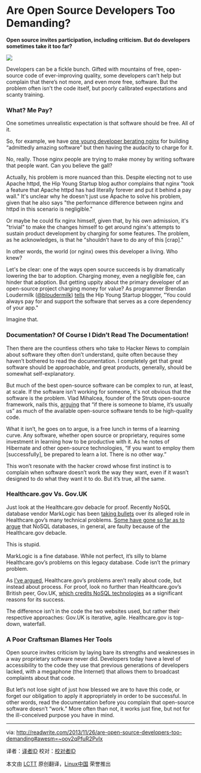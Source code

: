 Are Open Source Developers Too Demanding?
================================================================================
**Open source invites participation, including criticism. But do developers sometimes take it too far?**

![](http://readwrite.com/files/opencola_wikipedia.jpg)

Developers can be a fickle bunch. Gifted with mountains of free, open-source code of ever-improving quality, some developers can’t help but complain that there’s not more, and even more free, software. But the problem often isn't the code itself, but poorly calibrated expectations and scanty training.

### What? Me Pay? ###

One sometimes unrealistic expectation is that software should be free. All of it.

So, for example, we have [one young developer berating nginx][1] for building “admittedly amazing software” but then having the audacity to charge for it. 

No, really. Those nginx people are trying to make money by writing software that people want. Can you believe the gall?

Actually, his problem is more nuanced than this. Despite electing not to use Apache httpd, the Hip Young Startup blog author complains that nginx "took a feature that Apache httpd has had literally forever and put it behind a pay wall." It's unclear why he doesn't just use Apache to solve his problem, given that he also says "the performance difference between nginx and httpd in this scenario is negligible."

Or maybe he could fix nginx himself, given that, by his own admission, it's "trivial" to make the changes himself to get around nginx's attempts to sustain product development by charging for some features. The problem, as he acknowledges, is that he "shouldn’t have to do any of this [crap]."

In other words, the world (or nginx) owes this developer a living. Who knew?

Let's be clear: one of the ways open source succeeds is by dramatically lowering the bar to adoption. Charging money, even a negligible fee, can hinder that adoption. But getting uppity about the primary developer of an open-source project charging money for value? As programmer Brendan Loudermilk ([@bloudermilk][2]) [tells][3] the Hip Young Startup blogger, "You could always pay for and support the software that serves as a core dependency of your app."

Imagine that.

### Documentation? Of Course I Didn’t Read The Documentation! ###

Then there are the countless others who take to Hacker News to complain about software they often don’t understand, quite often because they haven’t bothered to read the documentation. I completely get that great software should be approachable, and great products, generally, should be somewhat self-explanatory.

But much of the best open-source software can be complex to run, at least, at scale. If the software isn't working for someone, it's not obvious that the software is the problem. Vlad Mihalcea, founder of the Struts open-source framework, nails this, [arguing][4] that “if there is someone to blame, it’s usually us” as much of the available open-source software tends to be high-quality code.

What it isn’t, he goes on to argue, is a free lunch in terms of a learning curve. Any software, whether open source or proprietary, requires some investment in learning how to be productive with it. As he notes of Hibernate and other open-source technologies, “If you want to employ them [successfully], be prepared to learn a lot. There is no other way.”

This won’t resonate with the hacker crowd whose first instinct is to complain when software doesn’t work the way they want, even if it wasn’t designed to do what they want it to do. But it’s true, all the same.

### Healthcare.gov Vs. Gov.UK ###

Just look at the Healthcare.gov debacle for proof. Recently NoSQL database vendor MarkLogic has been [taking bullets][5] over its alleged role in Healthcare.gov’s many technical problems. [Some have gone so far as to argue][6] that NoSQL databases, in general, are faulty because of the Healthcare.gov debacle.

This is stupid.

MarkLogic is a fine database. While not perfect, it’s silly to blame Healthcare.gov’s problems on this legacy database. Code isn’t the primary problem.

As [I’ve argued][7], Healthcare.gov’s problems aren’t really about code, but instead about process. For proof, look no further than Healthcare.gov’s British peer, Gov.UK, [which credits NoSQL technologies][8] as a significant reasons for its success.

The difference isn’t in the code the two websites used, but rather their respective approaches: Gov.UK is iterative, agile. Healthcare.gov is top-down, waterfall.

### A Poor Craftsman Blames Her Tools ###

Open source invites criticism by laying bare its strengths and weaknesses in a way proprietary software never did. Developers today have a level of accessibility to the code they use that previous generations of developers lacked, with a megaphone (the Internet) that allows them to broadcast complaints about that code.

But let’s not lose sight of just how blessed we are to have this code, or forget our obligation to apply it appropriately in order to be successful. In other words, read the documentation before you complain that open-source software doesn’t “work.” More often than not, it works just fine, but not for the ill-conceived purpose you have in mind.

--------------------------------------------------------------------------------

via: http://readwrite.com/2013/11/26/are-open-source-developers-too-demanding#awesm=~ooy2qPfuR2PvIx

译者：[译者ID](https://github.com/译者ID) 校对：[校对者ID](https://github.com/校对者ID)

本文由 [LCTT](https://github.com/LCTT/TranslateProject) 原创翻译，[Linux中国](http://linux.cn/) 荣誉推出

[1]:http://readwrite.com/2013/11/26/%E2%80%9Chttp://www.hipyoungstartup.com/2013/11/we-should-ditch-nginx/%E2%80%9C
[2]:https://twitter.com/bloudermilk
[3]:http://www.hipyoungstartup.com/2013/11/we-should-ditch-nginx/#comment-17
[4]:http://readwrite.com/2013/11/26/%E2%80%9Chttp://java.dzone.com/articles/why-i-never-blame-open-source%E2%80%9D
[5]:http://gigaom.com/2013/11/25/how-the-use-of-a-nosql-database-played-a-role-in-the-healthcare-gov-snafu/
[6]:http://developers.slashdot.org/story/13/11/24/1437203/nyt-healthcaregov-project-chaos-due-partly-to-unorthodox-database-choice
[7]:http://readwrite.com/2013/11/04/sorry-open-source-isnt-the-panacea-for-healthcaregov#awesm=~oojDQ8fiVXrjGP
[8]:http://digital.cabinetoffice.gov.uk/colophon-beta/